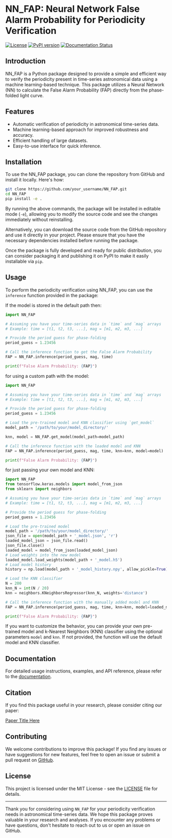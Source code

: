 # NN_FAP: Neural Network False Alarm Probability for Periodicity Verification

[![License](https://img.shields.io/badge/license-MIT-blue.svg)](https://opensource.org/licenses/MIT)
[![PyPI version](https://badge.fury.io/py/NN_FAP.svg)](https://badge.fury.io/py/NN_FAP)
[![Documentation Status](https://readthedocs.org/projects/nn-fap/badge/?version=latest)](https://nn-fap.readthedocs.io/en/latest/?badge=latest)

## Introduction

NN_FAP is a Python package designed to provide a simple and efficient way to verify the periodicity present in time-series astronomical data using a machine learning-based technique. This package utilizes a Neural Network (NN) to calculate the False Alarm Probability (FAP) directly from the phase-folded light curve.

## Features

- Automatic verification of periodicity in astronomical time-series data.
- Machine learning-based approach for improved robustness and accuracy.
- Efficient handling of large datasets.
- Easy-to-use interface for quick inference.

## Installation

To use the NN_FAP package, you can clone the repository from GitHub and install it locally. Here's how:

```bash
git clone https://github.com/your_username/NN_FAP.git
cd NN_FAP
pip install -e .
```

By running the above commands, the package will be installed in editable mode (`-e`), allowing you to modify the source code and see the changes immediately without reinstalling.

Alternatively, you can download the source code from the GitHub repository and use it directly in your project. Please ensure that you have the necessary dependencies installed before running the package.

Once the package is fully developed and ready for public distribution, you can consider packaging it and publishing it on PyPI to make it easily installable via `pip`.

## Usage

To perform the periodicity verification using NN_FAP, you can use the `inference` function provided in the package:

If the model is stored in the default path then:

```python
import NN_FAP

# Assuming you have your time-series data in `time` and `mag` arrays
# Example: time = [t1, t2, t3, ...], mag = [m1, m2, m3, ...]

# Provide the period guess for phase-folding
period_guess = 1.23456

# Call the inference function to get the False Alarm Probability
FAP = NN_FAP.inference(period_guess, mag, time)

print(f"False Alarm Probability: {FAP}")
```

for using a custom path with the model:

```python
import NN_FAP

# Assuming you have your time-series data in `time` and `mag` arrays
# Example: time = [t1, t2, t3, ...], mag = [m1, m2, m3, ...]

# Provide the period guess for phase-folding
period_guess = 1.23456

# Load the pre-trained model and KNN classifier using `get_model`
model_path = '/path/to/your/model_directory/'

knn, model = NN_FAP.get_model(model_path=model_path)

# Call the inference function with the loaded model and KNN
FAP = NN_FAP.inference(period_guess, mag, time, knn=knn, model=model)

print(f"False Alarm Probability: {FAP}")
```

for just passing your own model and KNN:

```python
import NN_FAP
from tensorflow.keras.models import model_from_json
from sklearn import neighbors

# Assuming you have your time-series data in `time` and `mag` arrays
# Example: time = [t1, t2, t3, ...], mag = [m1, m2, m3, ...]

# Provide the period guess for phase-folding
period_guess = 1.23456

# Load the pre-trained model
model_path = '/path/to/your/model_directory/'
json_file = open(model_path + '_model.json', 'r')
loaded_model_json = json_file.read()
json_file.close()
loaded_model = model_from_json(loaded_model_json)
# Load weights into the new model
loaded_model.load_weights(model_path + '_model.h5')
# Load model history
history = np.load(model_path + '_model_history.npy', allow_pickle=True).item()

# Load the KNN classifier
N = 200
knn_N = int(N / 20)
knn = neighbors.KNeighborsRegressor(knn_N, weights='distance')

# Call the inference function with the manually added model and KNN
FAP = NN_FAP.inference(period_guess, mag, time, knn=knn, model=loaded_model)

print(f"False Alarm Probability: {FAP}")
```


If you want to customize the behavior, you can provide your own pre-trained model and k-Nearest Neighbors (KNN) classifier using the optional parameters `model` and `knn`. If not provided, the function will use the default model and KNN classifier.

## Documentation

For detailed usage instructions, examples, and API reference, please refer to the [documentation](https://nn-fap.readthedocs.io/en/latest/).

## Citation

If you find this package useful in your research, please consider citing our paper:

[Paper Title Here](link_to_your_paper)

## Contributing

We welcome contributions to improve this package! If you find any issues or have suggestions for new features, feel free to open an issue or submit a pull request on [GitHub](https://github.com/your_username/NN_FAP).

## License

This project is licensed under the MIT License - see the [LICENSE](LICENSE) file for details.

---

Thank you for considering using `NN_FAP` for your periodicity verification needs in astronomical time-series data. We hope this package proves valuable in your research and analyses. If you encounter any problems or have questions, don't hesitate to reach out to us or open an issue on GitHub.
